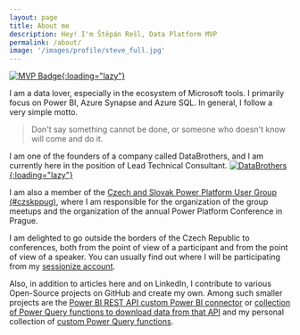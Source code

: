 ```yaml
---
layout: page
title: About me
description: Hey! I'm Štěpán Rešl, Data Platform MVP
permalink: /about/
image: '/images/profile/steve_full.jpg'
---
```

[![MVP Badge]({{site.baseurl}}/images/infographic/mvp.jpg){:loading="lazy"}](https://mvp.microsoft.com/en-us/PublicProfile/5003801)

I am a data lover, especially in the ecosystem of Microsoft tools. I primarily focus on Power BI, Azure Synapse and Azure SQL. In general, I follow a very simple motto.

> Don't say something cannot be done, or someone who doesn't know will come and do it.

I am one of the founders of a company called DataBrothers, and I am currently here in the position of Lead Technical Consultant. 
[![DataBrothers](https://www.databrothers.cz/wp-content/uploads/2022/02/data-brothers-logo-cerne-3.svg){:loading="lazy"}](https://www.databrothers.cz/en/make-your-data-shine/)

I am also a member of the [Czech and Slovak Power Platform User Group (#czskppug)](https://www.meetup.com/czskppug/), where I am responsible for the organization of the group meetups and the organization of the annual Power Platform Conference in Prague.

I am delighted to go outside the borders of the Czech Republic to conferences, both from the point of view of a participant and from the point of view of a speaker. You can usually find out where I will be participating from my [sessionize account](https://sessionize.com/stepan-resl/).

Also, in addition to articles here and on LinkedIn, I contribute to various Open-Source projects on GitHub and create my own. Among such smaller projects are the [Power BI REST API custom Power BI connector](https://github.com/tirnovar/Power-BI-Admin-REST-API-Connector) or [collection of Power Query functions to download data from that API](https://github.com/tirnovar/Power_BI_REST_API_PQ) and my personal collection of [custom Power Query functions](https://github.com/tirnovar/m-custom-functions).